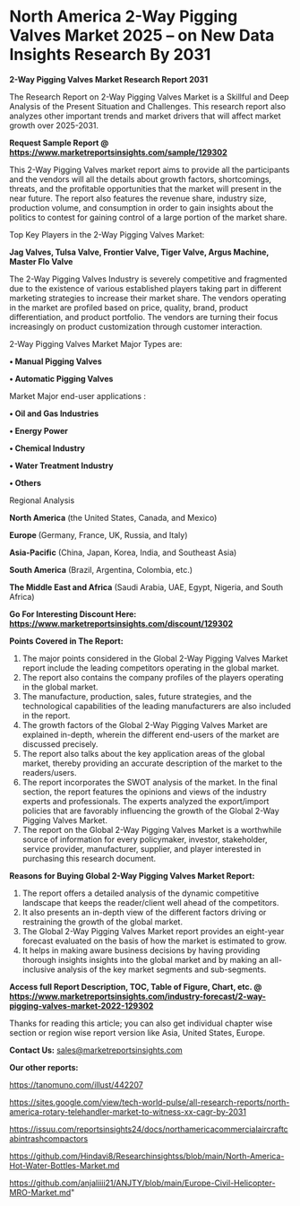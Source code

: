 # North America 2-Way Pigging Valves Market 2025 – on New Data Insights Research By 2031

<strong>2-Way Pigging Valves Market Research Report 2031</strong>

The Research Report on 2-Way Pigging Valves Market is a Skillful and Deep Analysis of the Present Situation and Challenges. This research report also analyzes other important trends and market drivers that will affect market growth over 2025-2031.

<strong>Request Sample Report @ <a href=https://www.marketreportsinsights.com/sample/129302>https://www.marketreportsinsights.com/sample/129302</a></strong>

This 2-Way Pigging Valves market report aims to provide all the participants and the vendors will all the details about growth factors, shortcomings, threats, and the profitable opportunities that the market will present in the near future. The report also features the revenue share, industry size, production volume, and consumption in order to gain insights about the politics to contest for gaining control of a large portion of the market share.

Top Key Players in the 2-Way Pigging Valves Market:

<strong>Jag Valves, Tulsa Valve, Frontier Valve, Tiger Valve, Argus Machine, Master Flo Valve</strong>

The 2-Way Pigging Valves Industry is severely competitive and fragmented due to the existence of various established players taking part in different marketing strategies to increase their market share. The vendors operating in the market are profiled based on price, quality, brand, product differentiation, and product portfolio. The vendors are turning their focus increasingly on product customization through customer interaction.

2-Way Pigging Valves Market Major Types are:

<strong>• Manual Pigging Valves

• Automatic Pigging Valves</strong>

Market Major end-user applications :

<strong>• Oil and Gas Industries

• Energy Power

• Chemical Industry

• Water Treatment Industry

• Others</strong>

Regional Analysis

</u><strong><b>North America</b></strong> (the United States, Canada, and Mexico)

<strong><b>Europe </b></strong>(Germany, France, UK, Russia, and Italy)

<strong><b>Asia-Pacific</b></strong> (China, Japan, Korea, India, and Southeast Asia)

<strong><b>South America</b></strong> (Brazil, Argentina, Colombia, etc.)

<strong><b>The Middle East and Africa</b></strong> (Saudi Arabia, UAE, Egypt, Nigeria, and South Africa)

<strong>Go For Interesting Discount Here: <a href=https://www.marketreportsinsights.com/discount/129302>https://www.marketreportsinsights.com/discount/129302</a></strong>

<strong>Points Covered in The Report:</strong>
<ol>
  <li>The major points considered in the Global 2-Way Pigging Valves Market report include the leading competitors operating in the global market.</li>
  <li>The report also contains the company profiles of the players operating in the global market.</li>
  <li>The manufacture, production, sales, future strategies, and the technological capabilities of the leading manufacturers are also included in the report.</li>
  <li>The growth factors of the Global 2-Way Pigging Valves Market are explained in-depth, wherein the different end-users of the market are discussed precisely.</li>
  <li>The report also talks about the key application areas of the global market, thereby providing an accurate description of the market to the readers/users.</li>
  <li>The report incorporates the SWOT analysis of the market. In the final section, the report features the opinions and views of the industry experts and professionals. The experts analyzed the export/import policies that are favorably influencing the growth of the Global 2-Way Pigging Valves Market.</li>
  <li>The report on the Global 2-Way Pigging Valves Market is a worthwhile source of information for every policymaker, investor, stakeholder, service provider, manufacturer, supplier, and player interested in purchasing this research document.</li>
</ol>
<strong>Reasons for Buying Global 2-Way Pigging Valves Market Report:</strong>

<ol>
  <li>The report offers a detailed analysis of the dynamic competitive landscape that keeps the reader/client well ahead of the competitors.</li>
  <li>It also presents an in-depth view of the different factors driving or restraining the growth of the global market.</li>
  <li>The Global 2-Way Pigging Valves Market report provides an eight-year forecast evaluated on the basis of how the market is estimated to grow.</li>
  <li>It helps in making aware business decisions by having providing thorough insights insights into the global market and by making an all-inclusive analysis of the key market segments and sub-segments.</li>
</ol>
<strong>Access full Report Description, TOC, Table of Figure, Chart, etc. @ <a href=https://www.marketreportsinsights.com/industry-forecast/2-way-pigging-valves-market-2022-129302>https://www.marketreportsinsights.com/industry-forecast/2-way-pigging-valves-market-2022-129302</a></strong>


Thanks for reading this article; you can also get individual chapter wise section or region wise report version like Asia, United States, Europe.

<strong>Contact Us:</strong>
sales@marketreportsinsights.com

<strong>Our other reports:</strong>

<a href=https://tanomuno.com/illust/442207>https://tanomuno.com/illust/442207</a>

<a href=https://sites.google.com/view/tech-world-pulse/all-research-reports/north-america-rotary-telehandler-market-to-witness-xx-cagr-by-2031>https://sites.google.com/view/tech-world-pulse/all-research-reports/north-america-rotary-telehandler-market-to-witness-xx-cagr-by-2031</a>

<a href=https://issuu.com/reportsinsights24/docs/northamericacommercialaircraftcabintrashcompactors>https://issuu.com/reportsinsights24/docs/northamericacommercialaircraftcabintrashcompactors</a>

<a href=https://github.com/Hindavi8/Researchinsightss/blob/main/North-America-Hot-Water-Bottles-Market.md>https://github.com/Hindavi8/Researchinsightss/blob/main/North-America-Hot-Water-Bottles-Market.md</a>

<a href=https://github.com/anjaliiii21/ANJTY/blob/main/Europe-Civil-Helicopter-MRO-Market.md>https://github.com/anjaliiii21/ANJTY/blob/main/Europe-Civil-Helicopter-MRO-Market.md</a>"
